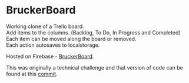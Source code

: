 # BruckerBoard

Working clone of a Trello board.<br>
Add items to the columns. (Backlog, To Do, In Progress and Completed)<br>
Each item can be moved along the board or removed.<br>
Each action autosaves to localstorage.<br>

Hosted on Firebase - [BruckerBoard](https://bruckerboard.firebaseapp.com/).

This was originally a technical challenge and that version of code can be found at this [commit](https://github.com/mikebrucker/BruckerBoard/tree/95f12f1af0db1b849ab0c802d8dca94eb152e6f8).
